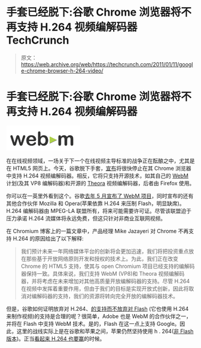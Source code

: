# 手套已经脱下:谷歌 Chrome 浏览器将不再支持 H.264 视频编解码器 TechCrunch

> 原文：<https://web.archive.org/web/https://techcrunch.com/2011/01/11/google-chrome-browser-h-264-video/>

# 手套已经脱下:谷歌 Chrome 浏览器将不再支持 H.264 视频编解码器

![](img/2e2e6dfadf04144c8daa81f536ea37d7.png)

在在线视频领域，一场关于下一个在线视频主导标准的战争正在酝酿之中，尤其是在 HTML5 网页上。今天，谷歌脱下手套，[宣布](https://web.archive.org/web/20230202235333/http://blog.chromium.org/2011/01/html-video-codec-support-in-chrome.html)将很快停止在其 Chrome 浏览器中支持 H.264 视频编解码器。相反，它将只支持开源技术，如其自己的 [WebM](https://web.archive.org/web/20230202235333/http://www.webmproject.org/) 计划(及其 VP8 编解码器)和开源的 [Theora](https://web.archive.org/web/20230202235333/https://techcrunch.com/2009/07/06/html-5-ogg-theora-vs-h264-in-the-battle-for-a-web-video-standard/) 视频编解码器，后者由 Firefox 使用。

你可以在一英里外看到这个。谷歌[去年 5 月宣布了 WebM 项目](https://web.archive.org/web/20230202235333/https://techcrunch.com/2010/05/19/webm-google-h-264/)，同时宣布的还有其他合作伙伴 Mozilla 和 Opera(苹果依靠 H.264 来压制 Flash，明显缺席)。H.264 编解码器由 MPEG-LA 联盟所有，将来可能需要许可证。尽管该联盟迫于压力承诺 H.264 流媒体将永远免费，但这只针对非商业互联网视频。

在 Chromium 博客上的一篇文章中，产品经理 Mike Jazayeri 对 Chrome 不再支持 H.264 的原因给出了以下解释:

> 我们预计未来一年网络媒体平台的创新将会更加迅速，我们将把投资重点放在那些基于开放网络原则开发和授权的技术上。为此，我们正在改变 Chrome 的 HTML5 支持，使其与 open Chromium 项目已经支持的编解码器保持一致。具体来说，我们支持 WebM (VP8)和 Theora 视频编解码器，并将考虑在未来增加对其他高质量开放编解码器的支持。尽管 H.264 在视频中发挥着重要作用，但由于我们的目标是实现开放式创新，因此将取消对编解码器的支持，我们的资源将转向完全开放的编解码器技术。

但是，谷歌如何证明放弃对 H.264、[的支持而不放弃对 Flash](https://web.archive.org/web/20230202235333/https://techcrunch.com/2010/06/25/google-chrome-flash/) (它也使用 H.264 来制作视频)的支持是合理的呢？很简单，Adobe 也是 WebM 的合作伙伴之一，并将在 Flash 中支持 WebM 技术。是的，Flash 在这一点上支持 Google。因此，这里的战线实际上是在谷歌和苹果之间，苹果仍然坚持使用 h . 264([非 Flash 版本](https://web.archive.org/web/20230202235333/https://techcrunch.com/2010/04/29/steve-jobs-apple-adobe-flash/))。正当[看起来 H.264 也要赢](https://web.archive.org/web/20230202235333/https://techcrunch.com/2010/05/01/h-264-66-percent-web-video/)的时候。